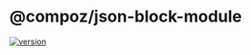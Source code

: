 # @compoz/json-block-module

[![version](https://img.shields.io/npm/v/@compoz/json-block-module.svg?style=flat-square)](https://www.npmjs.com/package/@compoz/json-block-module)
